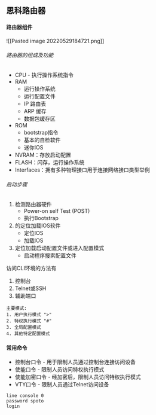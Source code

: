 ## 思科路由器

#### 路由器组件
![[Pasted image 20220529184721.png]]

###### 路由器的组成及功能
- CPU - 执行操作系统指令
- RAM
	- 运行操作系统
	- 运行配置文件
	- IP 路由表
	- ARP 缓存
	- 数据包缓存区
- ROM
	- bootstrap指令
	- 基本的自检软件
	- 迷你IOS
- NVRAM：存放启动配置
- FLASH：闪存，运行操作系统
- Interfaces：拥有多种物理接口用于连接网络接口类型举例

###### 启动步骤
1. 检测路由器硬件
	- Power-on self Test (POST)
	- 执行Bootstrap
2. 的定位加载IOS软件
	- 定位IOS
	- 加载IOS
3. 定位加载启动配置文件或进入配置模式
	- 启动程序搜索配置文件

访问CLI环境的方法有
1. 控制台
2. Telnet或SSH
3. 辅助端口

```
主要模式:
1. 用户执行模式 ">"
2. 特权执行模式 "#"
3. 全局配置模式
4. 其他特定配置模式
```

#### 常用命令
- 控制台口令 - 用于限制人员通过控制台连接访问设备
- 使能口令 - 限制人员访问特权执行模式
- 使能加密口令 - 经加密后，限制人员访问特权执行模式
- VTY口令 - 限制人员通过Telnet访问设备

```cisco
line console 0
password spoto
login
```